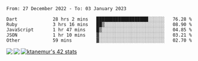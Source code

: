 <!--START_SECTION:waka-->

```text
From: 27 December 2022 - To: 03 January 2023

Dart             28 hrs 2 mins   ███████████████████░░░░░░   76.28 %
Ruby             3 hrs 16 mins   ██▒░░░░░░░░░░░░░░░░░░░░░░   08.90 %
JavaScript       1 hr 47 mins    █▒░░░░░░░░░░░░░░░░░░░░░░░   04.85 %
JSON             1 hr 10 mins    ▓░░░░░░░░░░░░░░░░░░░░░░░░   03.21 %
Other            59 mins         ▓░░░░░░░░░░░░░░░░░░░░░░░░   02.70 %
```

<!--END_SECTION:waka-->
<a href="https://github.com/anuraghazra/github-readme-stats">
  <img align="left" src="https://github-readme-stats.vercel.app/api?username=Tanesan&count_private=true&show_icons=true" />
<img align="left" src="https://github-readme-stats.vercel.app/api/top-langs/?username=Tanesan" />
</a>

[![ktanemur's 42 stats](https://badge42.vercel.app/api/v2/cl1wslf6s002109l771rng2w8/stats?cursusId=21&coalitionId=62)](https://github.com/JaeSeoKim/badge42)
